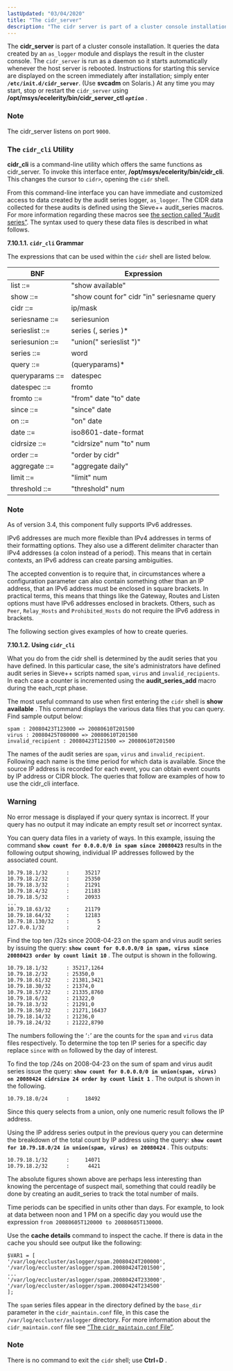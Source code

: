 ```yaml
---
lastUpdated: "03/04/2020"
title: "The cidr_server"
description: "The cidr server is part of a cluster console installation It queries the data created by an as logger module and displays the result in the cluster console The cidr server is run as a daemon so it starts automatically whenever the host server is rebooted Instructions for starting this..."
---
```


The **cidr_server** is part of a cluster console installation. It queries the data created by an `as_logger` module and displays the result in the cluster console. The `cidr_server` is run as a daemon so it starts automatically whenever the host server is rebooted. Instructions for starting this service are displayed on the screen immediately after installation; simply enter **`/etc/init.d/cidr_server`**. (Use **svcadm** on Solaris.) At any time you may start, stop or restart the `cidr_server` using **/opt/msys/ecelerity/bin/cidr_server_ctl *`option`***           .

### Note

The cidr_server listens on port `9000`.

### <a name="cluster.cidr_cli"></a> The `cidr_cli` Utility

**cidr_cli** is a command-line utility which offers the same functions as cidr_server. To invoke this interface enter, **/opt/msys/ecelerity/bin/cidr_cli**. This changes the cursor to `cidr>`, opening the `cidr` shell.

From this command-line interface you can have immediate and customized access to data created by the audit series logger, `as_logger`. The CIDR data collected for these audits is defined using the Sieve++ audit_series macros. For more information regarding these macros see [the section called “Audit series”](/momentum/3/3-reference/sieve-ecaddons#sieve.ectypes_audit_series). The syntax used to query these data files is described in what follows.

**<a name="cluster.cidr_cli.grammar"></a> 7.10.1.1. `cidr_cli` Grammar**

The expressions that can be used within the `cidr` shell are listed below.

<a name="cluster.cidr_cli.table"></a> 


| BNF | Expression |
| --- | --- |
| list ::= | "show available" |
| show ::= | "show count for" cidr "in" seriesname query |
| cidr ::= | ip/mask |
| seriesname ::= | seriesunion | serieslist |
| serieslist ::= | series (, series )* |
| seriesunion ::= | "union(" serieslist ")" |
| series ::= | word |
| query ::= | (queryparams)* |
| queryparams ::= | datespec | cidrsize | order | aggregate | limit | threshold |
| datespec ::= | fromto | on | since |
| fromto ::= | "from" date "to" date |
| since ::= | "since" date |
| on ::= | "on" date |
| date ::= | iso8601-date-format |
| cidrsize ::= | "cidrsize" num "to" num | "cidrsize" num |
| order ::= | "order by cidr" | "order by count" |
| aggregate ::= | "aggregate daily" | "aggregate" |
| limit ::= | "limit" num |
| threshold ::= | "threshold" num |

### Note

As of version 3.4, this component fully supports IPv6 addresses.

IPv6 addresses are much more flexible than IPv4 addresses in terms of their formatting options. They also use a different delimiter character than IPv4 addresses (a colon instead of a period). This means that in certain contexts, an IPv6 address can create parsing ambiguities.

The accepted convention is to require that, in circumstances where a configuration parameter can also contain something other than an IP address, that an IPv6 address must be enclosed in square brackets. In practical terms, this means that things like the Gateway, Routes and Listen options must have IPv6 addresses enclosed in brackets. Others, such as `Peer`, `Relay_Hosts` and `Prohibited_Hosts` do not require the IPv6 address in brackets.

The following section gives examples of how to create queries.

**<a name="cluster.cidr_cli.using"></a> 7.10.1.2. Using `cidr_cli`**

What you do from the cidr shell is determined by the audit series that you have defined. In this particular case, the site's administrators have defined audit series in Sieve++ scripts named `spam`, `virus` and `invalid_recipients`. In each case a counter is incremented using the **audit_series_add** macro during the each_rcpt phase.

The most useful command to use when first entering the `cidr` shell is **show available** . This command displays the various data files that you can query. Find sample output below:

```
spam : 20080423T123000 => 20080610T201500
virus : 20080425T080000 => 20080610T201500
invalid_recipient : 20080423T121500 => 20080610T201500
```

The names of the audit series are `spam`, `virus` and `invalid_recipient`. Following each name is the time period for which data is available. Since the source IP address is recorded for each event, you can obtain event counts by IP address or CIDR block. The queries that follow are examples of how to use the cidr_cli interface.

### Warning

No error message is displayed if your query syntax is incorrect. If your query has no output it may indicate an empty result set *or* incorrect syntax.

You can query data files in a variety of ways. In this example, issuing the command **`show count for 0.0.0.0/0 in spam since 20080423`**                                             results in the following output showing, individual IP addresses followed by the associated count.

```
10.79.18.1/32      :     35217
10.79.18.2/32      :     25350
10.79.18.3/32      :     21291
10.79.18.4/32      :     21183
10.79.18.5/32      :     20933
...
10.79.18.63/32     :     21179
10.79.18.64/32     :     12183
10.79.18.130/32    :         5
127.0.0.1/32       :         2
```

Find the top ten /32s since 2008-04-23 on the spam and virus audit series by issuing the query: **`show count for 0.0.0.0/0 in spam, virus since 20080423 order by count limit 10`**                                                                           . The output is shown in the following.

```
10.79.18.1/32      : 35217,1264
10.79.18.2/32      : 25350,0
10.79.18.61/32     : 21381,3421
10.79.18.30/32     : 21374,0
10.79.18.57/32     : 21335,8760
10.79.18.6/32      : 21322,0
10.79.18.3/32      : 21291,0
10.79.18.50/32     : 21271,16437
10.79.18.14/32     : 21236,0
10.79.18.24/32     : 21222,8790
```

The numbers following the ‘`:`’ are the counts for the `spam` and `virus` data files respectively. To determine the top ten IP series for a specific day replace `since` with `on` followed by the day of interest.

To find the top /24s on 2008-04-23 on the sum of spam and virus audit series issue the query: **`show count for 0.0.0.0/0 in union(spam, virus) on 20080424 cidrsize 24 order by count limit 1`**                                                                                          . The output is shown in the following.

`10.79.18.0/24      :     18492`

Since this query selects from a union, only one numeric result follows the IP address.

Using the IP address series output in the previous query you can determine the breakdown of the total count by IP address using the query: **`show count for 10.79.18.0/24 in union(spam, virus) on 20080424`**                                                           . This outputs:

```
10.79.18.1/32      :     14071
10.79.18.2/32      :      4421
```

The absolute figures shown above are perhaps less interesting than knowing the percentage of suspect mail, something that could readily be done by creating an audit_series to track the total number of mails.

Time periods can be specified in units other than days. For example, to look at data between noon and 1 PM on a specific day you would use the expression `from 20080605T120000 to 20080605T130000`.

Use the **cache details**         command to inspect the cache. If there is data in the cache you should see output like the following:

```
$VAR1 = [
'/var/log/eccluster/aslogger/spam.20080424T200000',
'/var/log/eccluster/aslogger/spam.20080424T201500',
...
'/var/log/eccluster/aslogger/spam.20080424T233000',
'/var/log/eccluster/aslogger/spam.20080424T234500'
];
```

The `spam` series files appear in the directory defined by the `base_dir` parameter in the `cidr_maintain.conf` file, in this case the `/var/log/eccluster/aslogger` directory. For more information about the `cidr_maintain.conf` file see [“The `cidr_maintain.conf` File”](/momentum/3/3-reference/3-reference-modules-as-logger#module.as_logger.cidr_maintain.conf).

### Note

There is no command to exit the `cidr` shell; use **Ctrl**+**D** .